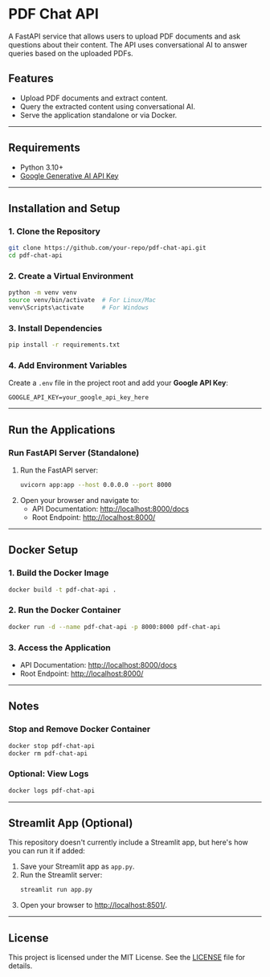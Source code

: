 # PDF Chat API

A FastAPI service that allows users to upload PDF documents and ask questions about their content. The API uses conversational AI to answer queries based on the uploaded PDFs.

## Features
- Upload PDF documents and extract content.
- Query the extracted content using conversational AI.
- Serve the application standalone or via Docker.

---

## Requirements
- Python 3.10+
- [Google Generative AI API Key](https://developers.generativeai.google)

---

## Installation and Setup

### 1. Clone the Repository
```bash
git clone https://github.com/your-repo/pdf-chat-api.git
cd pdf-chat-api
```

### 2. Create a Virtual Environment
```bash
python -m venv venv
source venv/bin/activate  # For Linux/Mac
venv\Scripts\activate     # For Windows
```

### 3. Install Dependencies
```bash
pip install -r requirements.txt
```

### 4. Add Environment Variables
Create a `.env` file in the project root and add your **Google API Key**:
```
GOOGLE_API_KEY=your_google_api_key_here
```

---

## Run the Applications

### Run FastAPI Server (Standalone)
1. Run the FastAPI server:
    ```bash
    uvicorn app:app --host 0.0.0.0 --port 8000
    ```
2. Open your browser and navigate to:
    - API Documentation: [http://localhost:8000/docs](http://localhost:8000/docs)
    - Root Endpoint: [http://localhost:8000/](http://localhost:8000/)

---

## Docker Setup

### 1. Build the Docker Image
```bash
docker build -t pdf-chat-api .
```

### 2. Run the Docker Container
```bash
docker run -d --name pdf-chat-api -p 8000:8000 pdf-chat-api
```

### 3. Access the Application
- API Documentation: [http://localhost:8000/docs](http://localhost:8000/docs)
- Root Endpoint: [http://localhost:8000/](http://localhost:8000/)

---

## Notes

### Stop and Remove Docker Container
```bash
docker stop pdf-chat-api
docker rm pdf-chat-api
```

### Optional: View Logs
```bash
docker logs pdf-chat-api
```

---

## Streamlit App (Optional)
This repository doesn't currently include a Streamlit app, but here's how you can run it if added:
1. Save your Streamlit app as `app.py`.
2. Run the Streamlit server:
    ```bash
    streamlit run app.py
    ```
3. Open your browser to [http://localhost:8501/](http://localhost:8501/).

---

## License
This project is licensed under the MIT License. See the [LICENSE](LICENSE) file for details.
